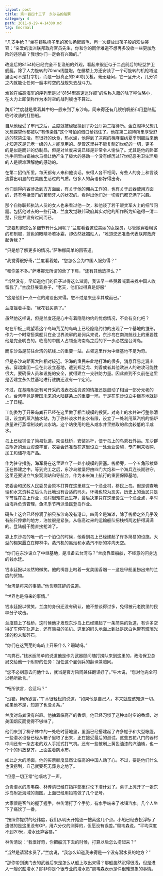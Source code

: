 ```yaml
---
layout: post
title: 第一百四十三节　东沙岛的船票
category: 4
path: 2011-9-29-4-14300.md
tag: [normal]
---
```


“几支手枪？”坐在铸铁椅子里的家伙扬起眉毛，再一次绽放出孩子般的欢快笑容：“亲爱的澳洲联邦政府官员先生，你和你的同伴难道不想再多没收一些更加危险的违禁品？我想你们一定会有兴趣的。”

改造后的8154轮已经完全不复渔船的外观，看起来很近似于二战前后的轻型护卫舰艇。除了人力旋转的70mm线膛炮，在艏楼上方还安装了一个可旋转的机枪塔这里面可不是打字机，而是一挺真正的240机关枪。毫无疑问，它一旦开火，几分钟之内就能让任何一艘本时空的战舰失去战斗力。

渔轮在临高海军的序列里是以“8154型高速巡洋舰”的名称入籍的除了吨位略小，在火力上即使称作为本时空的战列舰也不算过。

魏斯?兰度就是乘着其中的一艘来到了东沙岛。同来得还有几艘机帆船和用登陆艇临时改装的打捞船。

自从他经受了审讯之后，兰度就被秘密换到了办公厅第二招待所。金立阁神父想几次想探望他都被以“有传染性”这个可怕的借口给挡住了。他在第二招待所里享受舒适的软禁生活。有很好的伙食，热水澡，他得到了凉爽的棉麻混纺夏季制服后来他才知道这是元老一级的人才能享用的。尽管这里并不能复制21世纪的一切，更多的是似是而非的仿制品，但是对兰度来说已经是非常令人愉快了。尤其是他的卧室洗手间里白瓷抽水马桶让他产生了极大的感动一个没有经历过17世纪恶劣卫生环境的人是很难理解他的感动的。

在第二招待所里，每天都有人来和他谈话。来得人各不相同，有些人的身上和言谈流露出明显的在美国生活过的气质。很多人的英语都好得出奇。

他们谈得内容涉及到方方面面，有关于他的佣兵工作的，也有关于武器使用方面的，还有包括澳门的葡萄牙人的状况的。看得出他们对一切资讯都充满了兴趣。

那个自称联邦执法人员的女人也来看过他一次，和他谈了若干贩卖军火上的细节问题。包括他过去的一些行动，兰度发觉联邦政府其实对他的所作所为知道得一清二楚，只是并没有过问而已。

“您要知道这么多细节有什么用呢？”兰度看着这位美丽的女探员，尽管她穿着粗劣的布制服，蓝色的眼睛冷若冰霜，却依然妩媚动人，“难道您还准备代表联邦政府起诉我？”

“只是想了解更多的情况。”萨琳娜简单的回答道。

“我觉得很好奇，”兰度看着她，“您怎么会为中国人服务得？”

“和你差不多。”萨琳娜无所谓的耸了下肩，“还有其他选择么？”

“当然没有，早知道他们的日子过得这么滋润，我该早一些哭着喊着来找中国人收留我了。”兰度舒展着身子，“老天，他们过得真是舒服”

“这是他们一点一点的建设出来得。您不过是来坐享其成而已。”

兰度摇着手指，“我花钱买票了。”

虽然他这样说，但是兰度还是心中有着隐隐约约的忧虑情况，不会有变化吧？

站在甲板上眺望着这个岛屿荒芜的岛屿上已经隐隐约约的出现了一个基地的雏形。作为一个时常搭乘船只在全世界流窜的雇佣兵来说，东沙岛在南海航线上的重要性他是完全明白的。临高的中国人占领全海南岛之后的下一步必然是台湾岛。

而东沙岛是前往台湾的航线上的重要一站。占领这里作为中继基地不足为奇。

但是东沙岛距离大陆相对较近。沿海的渔民来此地打渔的很多，消息容易走漏出去。穿越集团一旦在此设立基地，遭到郑芝龙、刘香或者其他欧洲人的进攻可能性很大。要确保人员和设施的安全，就得建立一支驻防力量。因此直到不久前在这里是否建立永久性基地进行驻防还没有一个定论。

不过，在基隆附近有可开采的浅表石油资源的情报还是鼓动了相当一部分元老的心。台湾毕竟是帝国未来的大陆链条上的重要一环。于是在东沙设立中继基地就排上了日程。

工能委为了开采鸟粪石已经在这里做了相当规模的投资。对岛上的水井进行整修清理，设立的蒸汽抽水站，为了弥补淡水井出水有限，设立了一处利用蒸汽机的锅炉热量进行蒸馏制淡的淡水站。这个站使用的是从咸水井里抽取的盐度较低的半咸水。

岛上已经铺设了简易轨道，架设栈桥，安装吊杆，便于岛上的鸟粪石外运。东沙群岛附近的渔业资源丰富，农委会还准备在这里设立一处渔业设施，专门用来收购、加工和储存海产品。

作为驻守措施，海军将在这里建立了一处小规模的要塞。栈桥旁，一个五角形棱堡正在修建之中。等到完工之后，东沙岛棱堡将由四门大炮和一个海兵连长期驻守。这里还要设立气象观测站和导航台。作为未来海上航行的重要保障基地。

农委会和民政人民委员会原本打算在这里建立一个渔业村，移民上岛。但是调查地理和水文资料之后认为此地没有合适的码头，环境也较为恶劣，历史上的渔民只是季节性在岛上作业，渔村很难在此生存，最后决定只在这里设立一个渔业点，平时由海兵负责管理，鱼汛季节再派渔民登岛作业。

码头上这会已经停满了船只东沙岛没有港口，四周全是海滩，除了栈桥之外几乎没有船只停靠的地方，泊位很是紧张。从临高过来的运输船队把栈桥两边挤得满满的。登陆艇干脆直接抢滩了。

靠上东沙岛的唯一的一个泊位的时候，他看到岛上已经建起了许多简易的设施。大型的棚架矗立在椰林中。蒸汽机的黑烟和水蒸汽不断的冲向天空。

“你们在东沙设立了中继基地，是准备去台湾吗？”兰度靠着船舷，不经意的问身边的钱水廷。

钱水廷报以淡然的微笑。他的嘴唇上叼着一支美国香烟－－这是甲船里捞出来的兰度的货物。

“台湾是将来的事情。”他含糊其辞的说道。

“世界也是将来的事情。”

钱水廷报以微笑，兰度的身份还没有确认，他不想谈得过多，免得被元老院里的民粹分子攻击。

兰度踏上了栈桥，这时候他才发现东沙岛上已经建起了一条简易的轨道，有许多空得矿车停在轨道上，还有简易的吊机。这里的码头地面上到处是灰白色带有玻璃光泽的粉末和碎石。

“你们在这荒芜的岛屿上开采什么？珊瑚吗。”

“鸟粪石。”钱水廷简单的说道他是作为武器顾问随打捞队来到这里的，政治保卫总局交给他一个附带的任务：担任这个雇佣兵的翻译兼陪同。

“您不必刻意去问他什么，就当是官方陪同兼任翻译好了。”午木说，“您对他完全可以畅所欲言。”

“畅所欲言，合适吗？”

“没错。畅所欲言。”午木很轻松的说道，“如果他是自己人，本来就应该知道一切。如果他不是，知道了也没关系。”

兰度对鸟粪没有兴趣。他抽着临高产的香烟。他已经习惯了这种本时空的香烟，对美国烟反而觉得不够味了。

他们来到了椰子林中的一处临时营地里，里面已经搭建起了许多棚子和大型帐篷。一些潜水设备已经从箱子里取了出来，正在接受最后的测试。这些五花八门的器材中间还有一条古老的双人手摇式打气机。还有一些被刷上黄色油漆的汽油桶，也一个个的码放整齐，上面盖着防水布。

如此之大的场面，他的买票额度显然让临高的中国人动了心。不过，要是他们什么也没捞到，自己就要死无葬身之地了。

“但愿一切正常”他嘀咕了一声。

负责潜水的周韦森、林传清已经在指挥部里讨论下潜计划了。桌子上摊开了一张东沙岛附近海域的海图。上面已经用铅笔做了几个记号。

大家很是客气的握了握手，林传清打了个手势，有水手端来了冰镇汽水。几个人坐下了痛饮了一番。

“按照你提供的经纬度，我们从明天开始逐一搜索这几个点。小船已经去投浮标了遗憾的是这里没有GP，用六分仪的测算的，但愿没有误差。”周韦森说，“平均深度不到20米，潜水还算容易。”

林传清说：“我很好奇，你把船沉下去的时候，打算以后怎么捞起来？”

“当然是请潜水员了。”兰度说，“我怎么知道我来得是一个没有潜水员的地方？”

“那你带到澳门去的武器后来是怎么从船上取出来得？那船虽然沉得很浅，但是进入一艘沉船潜水？除非你是个很专业的潜水员”周韦森表示是件很难想象的事情。
